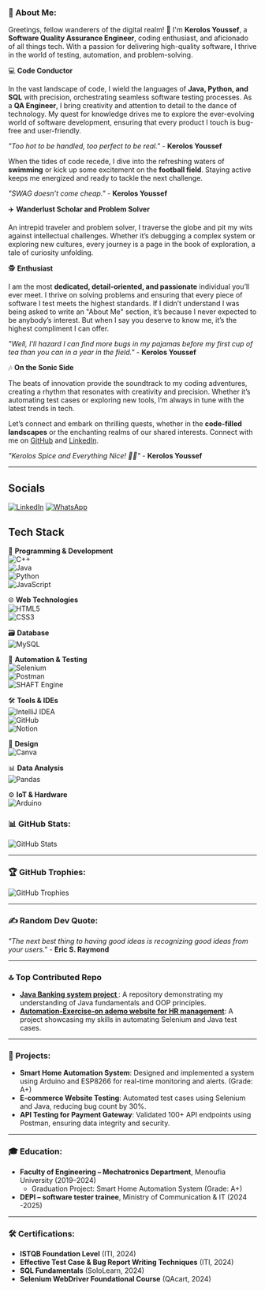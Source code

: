 ### 💫 About Me:

Greetings, fellow wanderers of the digital realm! 🚀 I'm **Kerolos Youssef**, a **Software Quality Assurance Engineer**, coding enthusiast, and aficionado of all things tech. With a passion for delivering high-quality software, I thrive in the world of testing, automation, and problem-solving.

💻 **Code Conductor**

In the vast landscape of code, I wield the languages of **Java, Python, and SQL** with precision, orchestrating seamless software testing processes. As a **QA Engineer**, I bring creativity and attention to detail to the dance of technology. My quest for knowledge drives me to explore the ever-evolving world of software development, ensuring that every product I touch is bug-free and user-friendly.

_"Too hot to be handled, too perfect to be real."_ - **Kerolos Youssef**

When the tides of code recede, I dive into the refreshing waters of **swimming** or kick up some excitement on the **football field**. Staying active keeps me energized and ready to tackle the next challenge.

_"SWAG doesn’t come cheap."_ - **Kerolos Youssef**

✈️ **Wanderlust Scholar and Problem Solver**

An intrepid traveler and problem solver, I traverse the globe and pit my wits against intellectual challenges. Whether it’s debugging a complex system or exploring new cultures, every journey is a page in the book of exploration, a tale of curiosity unfolding.

🕵️ **Enthusiast**

I am the most **dedicated, detail-oriented, and passionate** individual you’ll ever meet. I thrive on solving problems and ensuring that every piece of software I test meets the highest standards. If I didn’t understand I was being asked to write an "About Me" section, it’s because I never expected to be anybody’s interest. But when I say you deserve to know me, it’s the highest compliment I can offer.

_"Well, I'll hazard I can find more bugs in my pajamas before my first cup of tea than you can in a year in the field."_ - **Kerolos Youssef**

🎶 **On the Sonic Side**

The beats of innovation provide the soundtrack to my coding adventures, creating a rhythm that resonates with creativity and precision. Whether it’s automating test cases or exploring new tools, I’m always in tune with the latest trends in tech.

Let’s connect and embark on thrilling quests, whether in the **code-filled landscapes** or the enchanting realms of our shared interests. Connect with me on [GitHub](https://github.com/kerolosYoussefoff) and [LinkedIn](https://linkedin.com/in/kerolos-youssef2).

_"Kerolos Spice and Everything Nice! 🚀✨"_ - **Kerolos Youssef**

---
## Socials

[![LinkedIn](https://img.shields.io/badge/LinkedIn-0077B5?style=for-the-badge&logo=linkedin&logoColor=white)](https://www.linkedin.com/in/kerolos-youssef2)
[![WhatsApp](https://img.shields.io/badge/WhatsApp-25D366?style=for-the-badge&logo=whatsapp&logoColor=white)](https://wa.me/2001274732809)

## Tech Stack

🧰 **Programming & Development**  
![C++](https://img.shields.io/badge/C++-00599C?style=for-the-badge&logo=c%2B%2B&logoColor=white)  
![Java](https://img.shields.io/badge/Java-ED8B00?style=for-the-badge&logo=openjdk&logoColor=white)  
![Python](https://img.shields.io/badge/Python-3776AB?style=for-the-badge&logo=python&logoColor=white)  
![JavaScript](https://img.shields.io/badge/JavaScript-F7DF1E?style=for-the-badge&logo=javascript&logoColor=black)  

🌐 **Web Technologies**  
![HTML5](https://img.shields.io/badge/HTML5-E34F26?style=for-the-badge&logo=html5&logoColor=white)  
![CSS3](https://img.shields.io/badge/CSS3-1572B6?style=for-the-badge&logo=css3&logoColor=white)  

🗃️ **Database**  
![MySQL](https://img.shields.io/badge/MySQL-4479A1?style=for-the-badge&logo=mysql&logoColor=white)  

🤖 **Automation & Testing**  
![Selenium](https://img.shields.io/badge/Selenium-43B02A?style=for-the-badge&logo=selenium&logoColor=white)  
![Postman](https://img.shields.io/badge/Postman-FF6C37?style=for-the-badge&logo=postman&logoColor=white)  
![SHAFT Engine](https://img.shields.io/badge/SHAFT_Engine-000000?style=for-the-badge&logo=selenium&logoColor=white)  

🛠️ **Tools & IDEs**  
![IntelliJ IDEA](https://img.shields.io/badge/IntelliJ_IDEA-000000?style=for-the-badge&logo=intellij-idea&logoColor=white)  
![GitHub](https://img.shields.io/badge/GitHub-181717?style=for-the-badge&logo=github&logoColor=white)  
![Notion](https://img.shields.io/badge/Notion-000000?style=for-the-badge&logo=notion&logoColor=white)  

🎨 **Design**  
![Canva](https://img.shields.io/badge/Canva-00C4CC?style=for-the-badge&logo=canva&logoColor=white)  

📊 **Data Analysis**  
![Pandas](https://img.shields.io/badge/Pandas-150458?style=for-the-badge&logo=pandas&logoColor=white)  

⚙️ **IoT & Hardware**  
![Arduino](https://img.shields.io/badge/Arduino-00979D?style=for-the-badge&logo=arduino&logoColor=white)  

### 📊 GitHub Stats:
![GitHub Stats](https://github-readme-stats.vercel.app/api?username=kerolosYoussefoff&show_icons=true&theme=radical)

---

### 🏆 GitHub Trophies:
![GitHub Trophies](https://github-profile-trophy.vercel.app/?username=kerolosYoussefoff&theme=radical)

---

### ✍️ Random Dev Quote:
_"The next best thing to having good ideas is recognizing good ideas from your users."_ - **Eric S. Raymond**

---

### 🔝 Top Contributed Repo
- **[Java Banking system project ](https://github.com/KerolosYoussefoff/BankingSystem.git)**: A repository demonstrating my understanding of Java fundamentals and OOP principles.
- **[Automation-Exercise-on ademo website for HR management](https://github.com/KerolosYoussefoff/OrangeHRM_automation_project.git)**: A project showcasing my skills in automating Selenium and Java test cases.

---

### 🚀 Projects:
- **Smart Home Automation System**: Designed and implemented a system using Arduino and ESP8266 for real-time monitoring and alerts. (Grade: A+)
- **E-commerce Website Testing**: Automated test cases using Selenium and Java, reducing bug count by 30%.
- **API Testing for Payment Gateway**: Validated 100+ API endpoints using Postman, ensuring data integrity and security.

---

### 🎓 Education:
- **Faculty of Engineering – Mechatronics Department**, Menoufia University (2019–2024)
  - Graduation Project: Smart Home Automation System (Grade: A+)
- **DEPI – software tester trainee**, Ministry of Communication & IT  (2024 -2025)
  
---

### 🛠️ Certifications:
- **ISTQB Foundation Level** (ITI, 2024)
- **Effective Test Case & Bug Report Writing Techniques** (ITI, 2024)
- **SQL Fundamentals** (SoloLearn, 2024)
- **Selenium WebDriver Foundational Course** (QAcart, 2024)
